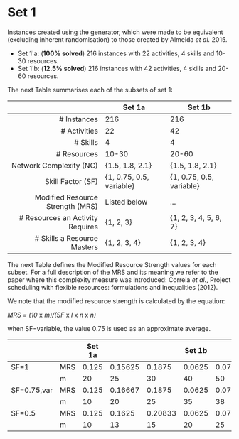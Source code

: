 # Set 1

Instances created using the generator, which were made to be equivalent (excluding inherent randomisation) to those created by Almeida *et al.* 2015.

* Set 1'a: (**100% solved**) 216 instances with 22 activities, 4 skills and 10-30 resources.
* Set 1'b: (**12.5% solved**) 216 instances with 42 activities, 4 skills and 20-60 resources.

The next Table summarises each of the subsets of set 1:

|    | Set 1a | Set 1b |
|---:|--------|--------|
| # Instances | 216 | 216 |
| # Activities | 22 | 42 |
| # Skills | 4 | 4 |
| # Resources | 10-30 | 20-60 |
| Network Complexity (NC) | {1.5, 1.8, 2.1} | {1.5, 1.8, 2.1} |
| Skill Factor (SF) | {1, 0.75, 0.5, variable} | {1, 0.75, 0.5, variable} |
| Modified Resource Strength (MRS) | Listed below | ... |
| # Resources an Activity Requires | {1, 2, 3} | {1, 2, 3, 4, 5, 6, 7} |
| # Skills a Resource Masters | {1, 2, 3, 4} | {1, 2, 3, 4} |

The next Table defines the Modified Resource Strength values for each subset.
For a full description of the MRS and its meaning we refer to the 
paper where this complexity measure was introduced: Correia *et al.*,
Project scheduling with flexible resources: formulations and inequalities (2012).

We note that the modified resource strength is calculated
by the equation:

*MRS = (10* x *m)/(SF* x *l* x *n* x *n)*

when SF=variable, the value 0.75 is used as an approximate average.

|   |   | Set 1a |   |   | Set 1b |   |   |
|---|---|--------|---|---|--------|---|---|
|SF=1 | MRS | 0.125 | 0.15625 | 0.1875 | 0.0625 | 0.078125 | 0.09375 |
|     | m   | 20 | 25 | 30 | 40 | 50 | 60 |
|SF=0.75,var | MRS | 0.125 | 0.16667 | 0.1875 | 0.0625 | 0.079167 | 0.09375 |
|            | m   | 10| 20 | 25 | 35 | 38 | 45 |
|SF=0.5 | MRS | 0.125 | 0.1625 | 0.20833 | 0.0625 | 0.078125 | 0.09375 |
|       | m   | 10 | 13 | 15 | 20 | 25 | 30 |